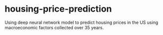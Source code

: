 # housing-price-prediction
Using deep neural network model to predict housing prices in the US using macroeconomic factors collected over 35 years.
